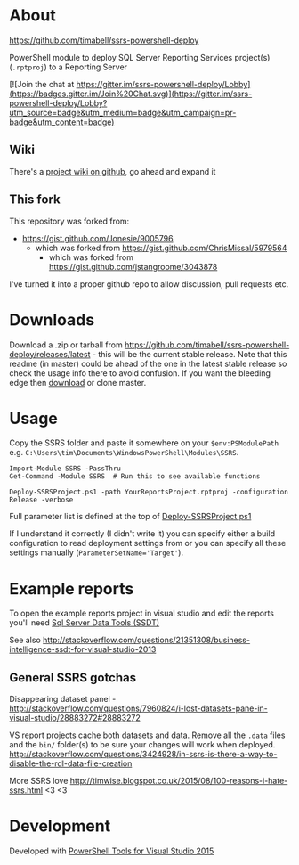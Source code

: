 # About

https://github.com/timabell/ssrs-powershell-deploy

PowerShell module to deploy SQL Server Reporting Services project(s)
(`.rptproj`) to a Reporting Server

[![Join the chat at https://gitter.im/ssrs-powershell-deploy/Lobby](https://badges.gitter.im/Join%20Chat.svg)](https://gitter.im/ssrs-powershell-deploy/Lobby?utm_source=badge&utm_medium=badge&utm_campaign=pr-badge&utm_content=badge)

## Wiki

There's a [project wiki on
github](https://github.com/timabell/ssrs-powershell-deploy/wiki), go ahead and
expand it 

## This fork

This repository was forked from:

* https://gist.github.com/Jonesie/9005796
	* which was forked from https://gist.github.com/ChrisMissal/5979564
		* which was forked from https://gist.github.com/jstangroome/3043878

I've turned it into a proper github repo to allow discussion, pull requests
etc.

# Downloads

Download a .zip or tarball from
https://github.com/timabell/ssrs-powershell-deploy/releases/latest - this will
be the current stable release. Note that this readme (in master) could be ahead
of the one in the latest stable release so check the usage info there to avoid
confusion. If you want the bleeding edge then
[download](https://github.com/timabell/ssrs-powershell-deploy/archive/master.zip)
or clone master.

# Usage

Copy the SSRS folder and paste it somewhere on your `$env:PSModulePath` e.g.
`C:\Users\tim\Documents\WindowsPowerShell\Modules\SSRS`.

	Import-Module SSRS -PassThru
	Get-Command -Module SSRS  # Run this to see available functions

	Deploy-SSRSProject.ps1 -path YourReportsProject.rptproj -configuration Release -verbose

Full parameter list is defined at the top of
[Deploy-SSRSProject.ps1](https://github.com/timabell/ssrs-powershell-deploy/blob/master/Deploy-SSRSProject/Module/Deploy-SSRSProject.ps1#L5)

If I understand it correctly (I didn't write it) you can specify either a build
configuration to read deployment settings from or you can specify all these
settings manually (`ParameterSetName='Target'`).

# Example reports

To open the example reports project in visual studio and edit the reports
you'll need [Sql Server Data Tools
(SSDT)](http://www.microsoft.com/en-us/download/details.aspx?id=42313)

See also
http://stackoverflow.com/questions/21351308/business-intelligence-ssdt-for-visual-studio-2013

## General SSRS gotchas

Disappearing dataset panel -
http://stackoverflow.com/questions/7960824/i-lost-datasets-pane-in-visual-studio/28883272#28883272

VS report projects cache both datasets and data. Remove all the `.data` files and the
`bin/` folder(s) to be sure your changes will work when deployed.
http://stackoverflow.com/questions/3424928/in-ssrs-is-there-a-way-to-disable-the-rdl-data-file-creation

More SSRS love http://timwise.blogspot.co.uk/2015/08/100-reasons-i-hate-ssrs.html  <3 <3

# Development

Developed with [PowerShell Tools for Visual Studio 2015](https://visualstudiogallery.msdn.microsoft.com/c9eb3ba8-0c59-4944-9a62-6eee37294597)
